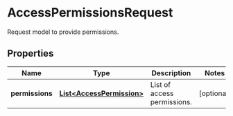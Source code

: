 

# AccessPermissionsRequest

Request model to provide permissions.

## Properties

| Name | Type | Description | Notes |
|------------ | ------------- | ------------- | -------------|
|**permissions** | [**List&lt;AccessPermission&gt;**](AccessPermission.md) | List of access permissions. |  [optional] |



